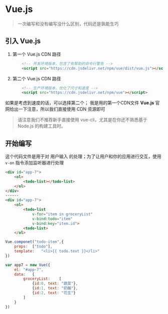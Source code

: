 # Vue.js

> 一次编写和没有编写没什么区别，代码还是孰能生巧


## 引入 Vue.js

1. 第一个 Vue.js CDN 路径

    ```html
        <!-- 开发环境版本，包含了有帮助的命令行警告 -->
        <script src="https://cdn.jsdelivr.net/npm/vue/dist/vue.js"></script>
    ```

2. 第二个 Vue.js CDN 路径

    ```html
        <!-- 生产环境版本，优化了尺寸和速度 -->
        <script src="https://cdn.jsdelivr.net/npm/vue"></script>
    ```

如果是考虑到速度的话，可以选择第二个； 我是用的第一个CDN文件
**Vue.js** 官网给出一下注意，所以我们直接使用 CDN 资源即可
> 请注意我们不推荐新手直接使用 vue-cli，尤其是在你还不熟悉基于 Node.js 的构建工具时。

## 开始编写

这个代码文件是用于对 用户输入 的处理；为了让用户和你的应用进行交互，使用 `v-on` 指令添加监听器进行处理

```html
<div id="app-7">
    <ol>
        <todo-list></todo-list>
    </ol>
</div>
------
<div id="app-7">
    <ol>
        <todo-list
            v-for="item in groceryList"
            v-bind:todo="item"
            v-bind:key="item.id">
        <todo-list>
    </ol>
```

```javascript
Vue.componet("todo-item",{
    props:  ["todo"],
    template:   "<li>{{ todo.text }}</li>"
})

var app7 = new Vue({
    el: "#app-7",
    data:   {
        groceryList:    [
            {id:0, text: "蔬菜"},
            {id:1, text: "奶酪"},
            {id:2, text: "花生"}
        ]
    }
})
```
